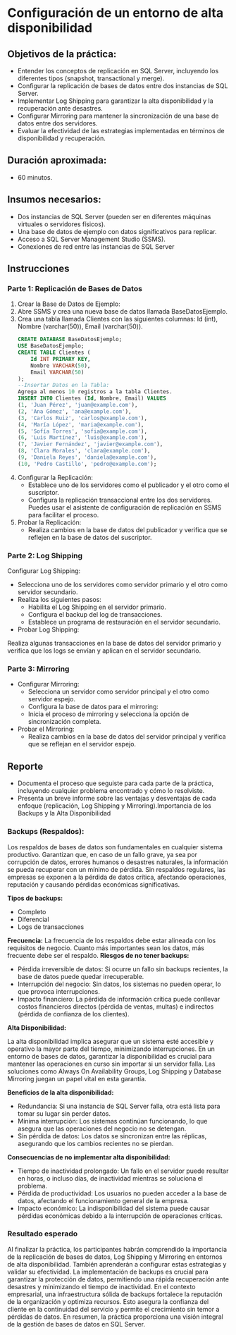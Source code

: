 # Configuración de un entorno de alta disponibilidad

## Objetivos de la práctica:
- Entender los conceptos de replicación en SQL Server, incluyendo los diferentes tipos (snapshot, transactional y merge).
- Configurar la replicación de bases de datos entre dos instancias de SQL Server.
- Implementar Log Shipping para garantizar la alta disponibilidad y la recuperación ante desastres.
- Configurar Mirroring para mantener la sincronización de una base de datos entre dos servidores.
- Evaluar la efectividad de las estrategias implementadas en términos de disponibilidad y recuperación. 


## Duración aproximada:
- 60 minutos.

## Insumos necesarios:
- Dos instancias de SQL Server (pueden ser en diferentes máquinas virtuales o servidores físicos).
- Una base de datos de ejemplo con datos significativos para replicar.
- Acceso a SQL Server Management Studio (SSMS).
- Conexiones de red entre las instancias de SQL Server

## Instrucciones 
### Parte 1: Replicación de Bases de Datos
1. Crear la Base de Datos de Ejemplo:
2. Abre SSMS y crea una nueva base de datos llamada BaseDatosEjemplo.
3. Crea una tabla llamada Clientes con las siguientes columnas: Id (int), Nombre (varchar(50)), Email (varchar(50)).
    ```sql
    CREATE DATABASE BaseDatosEjemplo;
    USE BaseDatosEjemplo;
    CREATE TABLE Clientes (
        Id INT PRIMARY KEY,
        Nombre VARCHAR(50),
        Email VARCHAR(50)
    );
    --Insertar Datos en la Tabla:
    Agrega al menos 10 registros a la tabla Clientes.
    INSERT INTO Clientes (Id, Nombre, Email) VALUES
    (1, 'Juan Pérez', 'juan@example.com'),
    (2, 'Ana Gómez', 'ana@example.com'),
    (3, 'Carlos Ruiz', 'carlos@example.com'),
    (4, 'María López', 'maria@example.com'),
    (5, 'Sofía Torres', 'sofia@example.com'),
    (6, 'Luis Martínez', 'luis@example.com'),
    (7, 'Javier Fernández', 'javier@example.com'),
    (8, 'Clara Morales', 'clara@example.com'),
    (9, 'Daniela Reyes', 'daniela@example.com'),
    (10, 'Pedro Castillo', 'pedro@example.com');
    ```
4. Configurar la Replicación:
    - Establece uno de los servidores como el publicador y el otro como el suscriptor.
    - Configura la replicación transaccional entre los dos servidores. Puedes usar el asistente de configuración de replicación en SSMS para facilitar el proceso.
5. Probar la Replicación:
    - Realiza cambios en la base de datos del publicador y verifica que se reflejen en la base de datos del suscriptor.

### Parte 2: Log Shipping
Configurar Log Shipping:
- Selecciona uno de los servidores como servidor primario y el otro como servidor secundario.
- Realiza los siguientes pasos:
    - Habilita el Log Shipping en el servidor primario.
    - Configura el backup del log de transacciones.
    -  Establece un programa de restauración en el servidor secundario.
- Probar Log Shipping:

Realiza algunas transacciones en la base de datos del servidor primario y verifica que los logs se envían y aplican en el servidor secundario.

### Parte 3: Mirroring
- Configurar Mirroring:
    - Selecciona un servidor como servidor principal y el otro como servidor espejo.
    - Configura la base de datos para el mirroring:
    - Inicia el proceso de mirroring y selecciona la opción de sincronización completa.
- Probar el Mirroring:
    - Realiza cambios en la base de datos del servidor principal y verifica que se reflejan en el servidor espejo.

## Reporte
- Documenta el proceso que seguiste para cada parte de la práctica, incluyendo cualquier problema encontrado y cómo lo resolviste.
- Presenta un breve informe sobre las ventajas y desventajas de cada enfoque (replicación, Log Shipping y Mirroring).Importancia de los Backups y la Alta Disponibilidad

### Backups (Respaldos):
Los respaldos de bases de datos son fundamentales en cualquier sistema productivo. Garantizan que, en caso de un fallo grave, ya sea por corrupción de datos, errores humanos o desastres naturales, la información se pueda recuperar con un mínimo de pérdida. Sin respaldos regulares, las empresas se exponen a la pérdida de datos crítica, afectando operaciones, reputación y causando pérdidas económicas significativas.

**Tipos de backups:**

- Completo
- Diferencial
- Logs de transacciones

**Frecuencia:**  La frecuencia de los respaldos debe estar alineada con los requisitos de negocio. Cuanto más importantes sean los datos, más frecuente debe ser el respaldo.
**Riesgos de no tener backups:**

- Pérdida irreversible de datos: Si ocurre un fallo sin backups recientes, la base de datos puede quedar irrecuperable.
- Interrupción del negocio: Sin datos, los sistemas no pueden operar, lo que provoca interrupciones.
- Impacto financiero: La pérdida de información crítica puede conllevar costos financieros directos (pérdida de ventas, multas) e indirectos (pérdida de confianza de los clientes).

**Alta Disponibilidad:**

La alta disponibilidad implica asegurar que un sistema esté accesible y operativo la mayor parte del tiempo, minimizando interrupciones. En un entorno de bases de datos, garantizar la disponibilidad es crucial para mantener las operaciones en curso sin importar si un servidor falla. Las soluciones como Always On Availability Groups, Log Shipping y Database Mirroring juegan un papel vital en esta garantía.

**Beneficios de la alta disponibilidad:**
- Redundancia: Si una instancia de SQL Server falla, otra está lista para tomar su lugar sin perder datos.
- Mínima interrupción: Los sistemas continúan funcionando, lo que asegura que las operaciones del negocio no se detengan.
- Sin pérdida de datos: Los datos se sincronizan entre las réplicas, asegurando que los cambios recientes no se pierdan.

**Consecuencias de no implementar alta disponibilidad:**
- Tiempo de inactividad prolongado: Un fallo en el servidor puede resultar en horas, o incluso días, de inactividad mientras se soluciona el problema.
- Pérdida de productividad: Los usuarios no pueden acceder a la base de datos, afectando el funcionamiento general de la empresa.
- Impacto económico: La indisponibilidad del sistema puede causar pérdidas económicas debido a la interrupción de operaciones críticas.

### Resultado esperado
Al finalizar la práctica, los participantes habrán comprendido la importancia de la replicación de bases de datos, Log Shipping y Mirroring en entornos de alta disponibilidad. También aprenderán a configurar estas estrategias y validar su efectividad. La implementación de backups es crucial para garantizar la protección de datos, permitiendo una rápida recuperación ante desastres y minimizando el tiempo de inactividad. En el contexto empresarial, una infraestructura sólida de backups fortalece la reputación de la organización y optimiza recursos. Esto asegura la confianza del cliente en la continuidad del servicio y permite el crecimiento sin temor a pérdidas de datos. En resumen, la práctica proporciona una visión integral de la gestión de bases de datos en SQL Server.